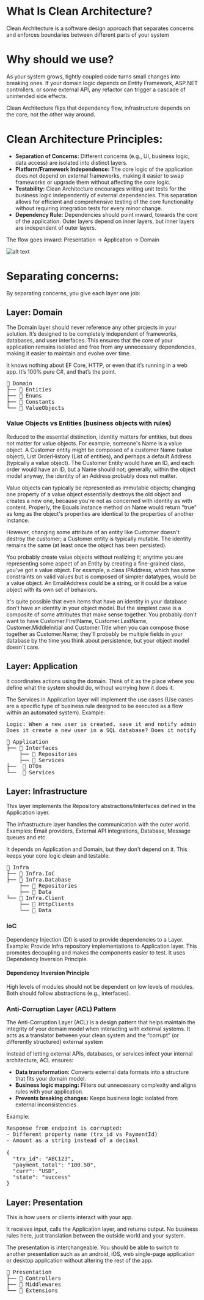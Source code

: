 # What Is Clean Architecture?

Clean Architecture is a software design approach that separates concerns and enforces boundaries between different parts of your system

# Why should we use?

As your system grows, tightly coupled code turns small changes into breaking ones. If your domain logic depends on Entity Framework, ASP.NET controllers, or some external API, any refactor can trigger a cascade of unintended side effects.

Clean Architecture flips that dependency flow, infrastructure depends on the core, not the other way around.

# Clean Architecture Principles:

- **Separation of Concerns:** Different concerns (e.g., UI, business logic, data access) are isolated into distinct layers.
- **Platform/Framework Independence:** The core logic of the application does not depend on external frameworks, making it easier to swap frameworks or upgrade them without affecting the core logic.
- **Testability:** Clean Architecture encourages writing unit tests for the business logic independently of external dependencies. This separation allows for efficient and comprehensive testing of the core functionality without requiring integration tests for every minor change.
- **Dependency Rule:** Dependencies should point inward, towards the core of the application. Outer layers depend on inner layers, but inner layers are independent of outer layers.

The flow goes inward: Presentation → Application → Domain

![alt text](cleanarchitecture.png)

# Separating concerns:

By separating concerns, you give each layer one job:

## Layer: Domain 

The Domain layer should never reference any other projects in your solution. It’s designed to be completely independent of frameworks, databases, and user interfaces. This ensures that the core of your application remains isolated and free from any unnecessary dependencies, making it easier to maintain and evolve over time.

It knows nothing about EF Core, HTTP, or even that it’s running in a web app. It’s 100% pure C#, and that’s the point.

<pre>
📁 Domain
├── 📁 Entities
├── 📁 Enums
├── 📁 Constants
└── 📁 ValueObjects
</pre>

### Value Objects vs Entities (business objects with rules)

Reduced to the essential distinction, identity matters for entities, but does not matter for value objects. For example, someone's Name is a value object. A Customer entity might be composed of a customer Name (value object), List<Order> OrderHistory (List of entities), and perhaps a default Address (typically a value object). The Customer Entity would have an ID, and each order would have an ID, but a Name should not; generally, within the object model anyway, the identity of an Address probably does not matter.

Value objects can typically be represented as immutable objects; changing one property of a value object essentially destroys the old object and creates a new one, because you're not as concerned with identity as with content. Properly, the Equals instance method on Name would return "true" as long as the object's properties are identical to the properties of another instance.

However, changing some attribute of an entity like Customer doesn't destroy the customer; a Customer entity is typically mutable. The identity remains the same (at least once the object has been persisted).

You probably create value objects without realizing it; anytime you are representing some aspect of an Entity by creating a fine-grained class, you've got a value object. For example, a class IPAddress, which has some constraints on valid values but is composed of simpler datatypes, would be a value object. An EmailAddress could be a string, or it could be a value object with its own set of behaviors.

It's quite possible that even items that have an identity in your database don't have an identity in your object model. But the simplest case is a composite of some attributes that make sense together. You probably don't want to have Customer.FirstName, Customer.LastName, Customer.MiddleInitial and Customer.Title when you can compose those together as Customer.Name; they'll probably be multiple fields in your database by the time you think about persistence, but your object model doesn't care.

## Layer: Application

It coordinates actions using the domain. Think of it as the place where you define what the system should do, without worrying how it does it.

The Services in Application layer will implement the use cases (Use cases are a specific type of business rule designed to be executed as a flow within an automated system).
Example: 
<pre>
Logic: When a new user is created, save it and notify admin users.
Does it create a new user in a SQL database? Does it notify admin users using a Queue? For the application layer, the details of how to do it, it doesn't matter.
</pre>

<pre>
📁 Application
├── 📁 Interfaces
    ├── 📁 Repositories
    ├── 📁 Services
├──  📁 DTOs
└──  📁 Services
</pre>

## Layer: Infrastructure

This layer implements the Repository abstractions/Interfaces defined in the Application layer.

The infrastructure layer handles the communication with the outer world. Examples: Email providers, External API integrations, Database, Message queues and etc.

It depends on Application and Domain, but they don’t depend on it. This keeps your core logic clean and testable.

<pre>
📁 Infra
├── 📁 Infra.IoC
├── 📁 Infra.Database
    ├── 📁 Repositories
    ├── 📁 Data
└── 📁 Infra.Client
    ├── 📁 HttpClients
    └── 📁 Data
</pre>

### IoC

Dependency Injection (DI) is used to provide dependencies to a Layer. Example: Provide Infra repository implementations to Application layer. This promotes decoupling and makes the components easier to test. It uses Dependency Inversion Principle.

#### Dependency Inversion Principle

High levels of modules should not be dependent on low levels of modules. Both should follow abstractions (e.g., interfaces).

### Anti-Corruption Layer (ACL) Pattern

The Anti-Corruption Layer (ACL) is a design pattern that helps maintain the integrity of your domain model when interacting with external systems. It acts as a translator between your clean system and the “corrupt” (or differently structured) external system


Instead of letting external APIs, databases, or services infect your internal architecture, ACL ensures:
- **Data transformation:** Converts external data formats into a structure that fits your domain model.
- **Business logic mapping:** Filters out unnecessary complexity and aligns rules with your application.
- **Prevents breaking changes:** Keeps business logic isolated from external inconsistencies

Example:
<pre>
Response from endpoint is corrupted:
- Different property name (trx_id vs PaymentId)
- Amount as a string instead of a decimal

{
  "trx_id": "ABC123",
  "payment_total": "100.50",
  "curr": "USD",
  "state": "success"
}
</pre>

## Layer: Presentation

This is how users or clients interact with your app.

It receives input, calls the Application layer, and returns output. No business rules here, just translation between the outside world and your system.

The presentation is interchangeable. You should be able to switch to another presentation such as an android, iOS, web single-page application or desktop application without altering the rest of the app.

<pre>
📁 Presentation
├── 📁 Controllers
├── 📁 Middlewares
└── 📁 Extensions
</pre>